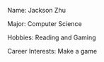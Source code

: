 Name: Jackson Zhu

Major: Computer Science

Hobbies: Reading and Gaming

Career Interests: Make a game


